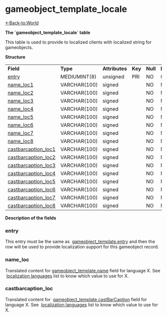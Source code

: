# gameobject\_template\_locale

[<-Back-to:World](database-world.md)

**The \`gameobject\_template\_locale\` table**

This table is used to provide to localized clients with localized string for gameobjects.

**Structure**

|                                                                        |              |                |         |          |             |           |             |
|------------------------------------------------------------------------|--------------|----------------|---------|----------|-------------|-----------|-------------|
| **Field**                                                              | **Type**     | **Attributes** | **Key** | **Null** | **Default** | **Extra** | **Comment** |
| [entry](#gameobject_template_locale-entry)                             | MEDIUMINT(8) | unsigned       | PRI     | NO       | 0           |           |             |
| [name\_loc1](#gameobject_template_locale-name_loc)                     | VARCHAR(100) | signed         |         | NO       | NULL        |           |             |
| [name\_loc2](#gameobject_template_locale-name_loc)                     | VARCHAR(100) | signed         |         | NO       | NULL        |           |             |
| [name\_loc3](#gameobject_template_locale-name_loc)                     | VARCHAR(100) | signed         |         | NO       | NULL        |           |             |
| [name\_loc4](#gameobject_template_locale-name_loc)                     | VARCHAR(100) | signed         |         | NO       | NULL        |           |             |
| [name\_loc5](#gameobject_template_locale-name_loc)                     | VARCHAR(100) | signed         |         | NO       | NULL        |           |             |
| [name\_loc6](#gameobject_template_locale-name_loc)                     | VARCHAR(100) | signed         |         | NO       | NULL        |           |             |
| [name\_loc7](#gameobject_template_locale-name_loc)                     | VARCHAR(100) | signed         |         | NO       | NULL        |           |             |
| [name\_loc8](#gameobject_template_locale-name_loc)                     | VARCHAR(100) | signed         |         | NO       | NULL        |           |             |
| [castbarcaption\_loc1](#gameobject_template_locale-castbarcaption_loc) | VARCHAR(100) | signed         |         | NO       | NULL        |           |             |
| [castbarcaption\_loc2](#gameobject_template_locale-castbarcaption_loc) | VARCHAR(100) | signed         |         | NO       | NULL        |           |             |
| [castbarcaption\_loc3](#gameobject_template_locale-castbarcaption_loc) | VARCHAR(100) | signed         |         | NO       | NULL        |           |             |
| [castbarcaption\_loc4](#gameobject_template_locale-castbarcaption_loc) | VARCHAR(100) | signed         |         | NO       | NULL        |           |             |
| [castbarcaption\_loc5](#gameobject_template_locale-castbarcaption_loc) | VARCHAR(100) | signed         |         | NO       | NULL        |           |             |
| [castbarcaption\_loc6](#gameobject_template_locale-castbarcaption_loc) | VARCHAR(100) | signed         |         | NO       | NULL        |           |             |
| [castbarcaption\_loc7](#gameobject_template_locale-castbarcaption_loc) | VARCHAR(100) | signed         |         | NO       | NULL        |           |             |
| [castbarcaption\_loc8](#gameobject_template_locale-castbarcaption_loc) | VARCHAR(100) | signed         |         | NO       | NULL        |           |             |

**Description of the fields**

### entry

This entry must be the same as  [gameobject\_template.entry](https://trinitycore.atlassian.net/wiki/display/tc/gameobject_template#gameobject_template-entry) and then the row will be used to provide localization support for this gameobject record.

### name\_loc

Translated content for [gameobject\_template.name](https://trinitycore.atlassian.net/wiki/display/tc/gameobject_template#gameobject_template-name) field for language X.
See  [localization languages](https://trinitycore.atlassian.net/wiki/display/tc/Localization+lang) list to know which value to use for X.

### castbarcaption\_loc

Translated content for  [gameobject\_template.castBarCaption](https://trinitycore.atlassian.net/wiki/display/tc/gameobject_template#gameobject_template-castBarCaption) field for language X.
See  [localization languages](https://trinitycore.atlassian.net/wiki/display/tc/Localization+lang) list to know which value to use for X.

